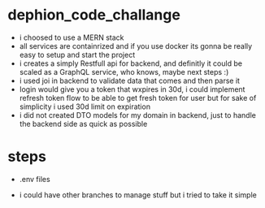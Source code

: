 # dephion_code_challange

- i choosed to use a MERN stack
- all services are containrized and if you use docker its gonna be really easy to setup and start the project
- i creates a simply Restfull api for backend, and definitly it could be scaled as a GraphQL service, who knows, maybe next steps :)
- i used joi in backend to validate data that comes and then parse it
- login would give you a token that wxpires in 30d, i could implement refresh token flow to be able to get fresh token for user but for sake of simplicity i used 30d limit on expiration
- i did not created DTO models for my domain in backend, just to handle the backend side as quick as possible

# steps

- .env files

- i could have other branches to manage stuff but i tried to take it simple
